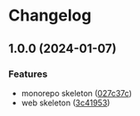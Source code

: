 # Changelog

## 1.0.0 (2024-01-07)


### Features

* monorepo skeleton ([027c37c](https://github.com/ocplanet/Heresy/commit/027c37c3cce2cc24d46a276d6c21a879e1b616ee))
* web skeleton ([3c41953](https://github.com/ocplanet/Heresy/commit/3c4195364484f80bdda2251519f6e1103a3cdaa7))
